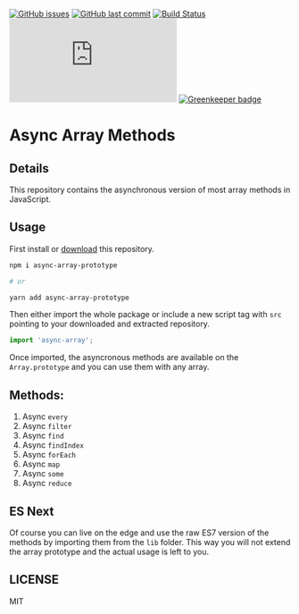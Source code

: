 [![GitHub issues](https://img.shields.io/github/issues/scriptex/async-array-prototype.svg)](https://github.com/scriptex/async-array-prototype/issues)
[![GitHub last commit](https://img.shields.io/github/last-commit/scriptex/async-array-prototype.svg)](https://github.com/scriptex/async-array-prototype/commits/master)
[![Build Status](https://travis-ci.org/scriptex/async-array-prototype.svg?branch=master)](https://travis-ci.org/scriptex/async-array-prototype)
[![Analytics](https://ga-beacon.appspot.com/UA-83446952-1/github.com/scriptex/async-array-prototype/README.md)](https://github.com/scriptex/async-array-prototype/)
[![Greenkeeper badge](https://badges.greenkeeper.io/scriptex/async-array-prototype.svg)](https://greenkeeper.io/)

# Async Array Methods

## Details

This repository contains the asynchronous version of most array methods in JavaScript.

## Usage

First install or [download](https://github.com/scriptex/async-array/archive/master.zip) this repository.

```sh
npm i async-array-prototype

# or

yarn add async-array-prototype
```

Then either import the whole package or include a new script tag with `src` pointing to your downloaded and extracted repository.

```javascript
import 'async-array';
```

Once imported, the asyncronous methods are available on the `Array.prototype` and you can use them with any array.

## Methods:

1. Async `every`
2. Async `filter`
3. Async `find`
4. Async `findIndex`
5. Async `forEach`
6. Async `map`
7. Async `some`
8. Async `reduce`

## ES Next

Of course you can live on the edge and use the raw ES7 version of the methods by importing them from the `lib` folder.
This way you will not extend the array prototype and the actual usage is left to you.

## LICENSE

MIT
